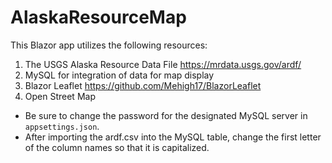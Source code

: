# AlaskaResourceMap
This Blazor app utilizes the following resources:
1) The USGS Alaska Resource Data File https://mrdata.usgs.gov/ardf/
2) MySQL for integration of data for map display
3) Blazor Leaflet https://github.com/Mehigh17/BlazorLeaflet
4) Open Street Map

- Be sure to change the password for the designated MySQL server in `appsettings.json`.
- After importing the ardf.csv into the MySQL table, change the first letter of the column names so that it is capitalized.

